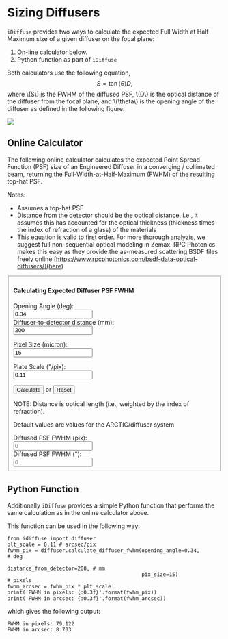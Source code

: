 <script type="text/javascript" async src="https://cdnjs.cloudflare.com/ajax/libs/mathjax/2.7.4/MathJax.js?config=TeX-MML-AM_CHTML" async>
</script>

# Sizing Diffusers

`iDiffuse` provides two ways to calculate the expected Full Width at Half Maximum size of a given diffuser on the focal plane:

1. On-line calculator below.
2. Python function as part of `iDiffuse`

Both calculators use the following equation, 
$$S = \tan(\theta) D,$$
where \\(S\\) is the FWHM of the diffused PSF, \\(D\\) is the optical distance of the diffuser from the focal plane, and \\(\theta\\) is the opening angle of the diffuser as defined in the following figure:

<img src='../img/diffuser_path.png'/>


## Online Calculator
The following online calculator calculates the expected Point Spread Function (PSF) size of an Engineered Diffuser in a converging / collimated beam, returning the Full-Width-at-Half-Maximum (FWHM) of the resulting top-hat PSF.

Notes:

- Assumes a top-hat PSF
- Distance from the detector should be the optical distance, i.e., it assumes this has accounted for the optical thickness (thickness times the index of refraction of a glass) of the materials
- This equation is valid to first order. For more thorough analyzis, we suggest full non-sequential optical modeling in Zemax. RPC Photonics makes this easy as they provide the as-measured scattering BSDF files freely online [https://www.rpcphotonics.com/bsdf-data-optical-diffusers/](here) 

<link rel="stylesheet" href="https://stackpath.bootstrapcdn.com/bootstrap/4.1.1/css/bootstrap.min.css" integrity="sha384-WskhaSGFgHYWDcbwN70/dfYBj47jz9qbsMId/iRN3ewGhXQFZCSftd1LZCfmhktB" crossorigin="anonymous">
<script src="https://stackpath.bootstrapcdn.com/bootstrap/4.1.1/js/bootstrap.min.js" integrity="sha384-smHYKdLADwkXOn1EmN1qk/HfnUcbVRZyYmZ4qpPea6sjB/pTJ0euyQp0Mk8ck+5T" crossorigin="anonymous"></script>

<form id="diffuserform" action="">
<fieldset>
	<h4>Calculating Expected Diffuser PSF FWHM</h4>
	<div class='form-group row'>
	   <label for="angle" class="col-sm-4 col-form-label">Opening Angle (deg):</label>
             <div class="col-sm-3">
	       <input id="angle" name="angle" type='number' step='0.001' min='0' value="0.34"/>
	    </div>
	</div>
	<div class='form-group row'>
  	   <label for="distance" class="col-sm-4 col-form-label">Diffuser-to-detector distance (mm):</label>
             <div class="col-sm-3">
		<input id="distance" name="distance" type='number' step='0.1' min='0' value='200' />
	    </div>
	</div>
	<p>
	<div class='form-group row'>
  	   <label for="pixelsize" class="col-sm-4 col-form-label">Pixel Size (micron):</label>
             <div class="col-sm-3">
		<input id="pixelsize" name="pixelsize" type='number' step='0.01' min='0' value='15' />
	    </div>
	</div>
	<p>
	<div class='form-group row'>
  	   <label for="platescale" class="col-sm-4 col-form-label">Plate Scale ("/pix):</label>
             <div class="col-sm-3">
		<input id="platescale" name="platescale" type='number' step='0.001' min='0' value='0.11' />
	    </div>
	</div>
	<p>
		<input class="btn btn-outline-primary" type="submit" value="Calculate" />
		or
		<input class="btn btn-outline-primary" type="reset" value="Reset" />
	</p>
	<p class="font-weight-bold">NOTE: Distance is optical length (i.e., weighted by the index of refraction).</p>
	<p class="font-weight-bold">Default values are values for the ARCTIC/diffuser system</p>
	<div class='form-group row'>
	   <label id='fwhm_pix_input' for="fwhm_pix" class="col-sm-4 col-form-label">Diffused PSF FWHM (pix):</label>
             <div class="col-sm-3">
	       <input id="fwhm_pix" name="fwhm_pix" placeholder="0" readonly/>
	     </div>
	</div>
	<div class='form-group row'>
	   <label id='fwhm_arcsec_input' for="fwhm_arcsec" class="col-sm-4 col-form-label">Diffused PSF FWHM ("):</label>
             <div class="col-sm-3">
	       <input id="fwhm_arcsec" name="fwhm_arcsec" placeholder="0" readonly/>
	     </div>
	</div>
</fieldset>
</form>

<script>
(function () {
	function getTanFromDegrees(degrees) {
		return ( Math.tan(degrees * Math.PI / 180) );
	}

	function get_diffused_FWHM(angle, distance, pixelsize, platescale) {
		// Calculate diffuser FWHM
		// INPUT:
		//    angle in degrees
		//    distance in mm
		//    pixelsize in microns
		//    platescale in arcsec / pix
		// OUTPUT:
		//    FWHM in pixels
		angle = parseFloat(angle);
		distance = parseFloat(distance);
		pixelsize = parseFloat(pixelsize);
		platescale = parseFloat(platescale);
		fwhm_in_pix = 2*getTanFromDegrees(angle/2)*distance/(pixelsize/1000);
		return ( parseFloat(fwhm_in_pix).toFixed(2) );
	}

	var diffuserForm = document.getElementById("diffuserform");
	if (diffuserForm) {
		diffuserForm.onsubmit = function () {
			fwhm_pix = get_diffused_FWHM(this.angle.value,this.distance.value,this.pixelsize.value,this.platescale.value);
			fwhm_arcsec = fwhm_pix * this.platescale.value ;
			this.fwhm_pix.value = fwhm_pix;
			this.fwhm_arcsec.value = parseFloat(fwhm_arcsec).toFixed(2);
			return false;
		};
	}
}());
</script>


## Python Function

Additionally `iDiffuse` provides a simple Python function that performs the same calculation as in the online calculator above.

This function can be used in the following way:

```
from idiffuse import diffuser
plt_scale = 0.11 # arcsec/pix
fwhm_pix = diffuser.calculate_diffuser_fwhm(opening_angle=0.34,         # deg
                                            distance_from_detector=200, # mm
                                            pix_size=15)              # pixels
fwhm_arcsec = fwhm_pix * plt_scale
print('FWHM in pixels: {:0.3f}'.format(fwhm_pix))
print('FWHM in arcsec: {:0.3f}'.format(fwhm_arcsec))
```
which gives the following output:
```
FWHM in pixels: 79.122
FWHM in arcsec: 8.703
```
